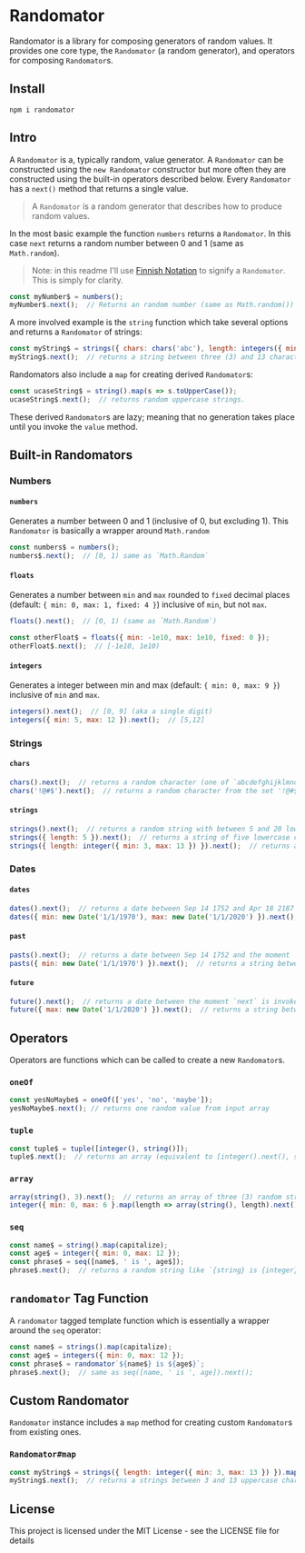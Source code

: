 # Randomator

Randomator is a library for composing generators of random values.  It provides one core type, the `Randomator` (a random generator), and operators for composing `Randomator`s.

## Install

```
npm i randomator
```

## Intro

A `Randomator` is a, typically random, value generator.  A `Randomator` can be constructed using the `new Randomator` constructor but more often they are constructed using the built-in operators described below.  Every `Randomator` has a `next()` method that returns a single value.

> A `Randomator` is a random generator that describes how to produce random values.

In the most basic example the function `numbers` returns a `Randomator`. In this case `next` returns a random number between 0 and 1 (same as `Math.random`).

> Note: in this readme I'll use [Finnish Notation](https://medium.com/@benlesh/observables-and-finnish-notation-df8356ed1c9b) to signify a `Randomator`.  This is simply for clarity.

```js
const myNumber$ = numbers();
myNumber$.next();  // Returns an random number (same as Math.random())
```

A more involved example is the `string` function which take several options and returns a `Randomator` of strings:

```js
const myString$ = strings({ chars: chars('abc'), length: integers({ min: 3, max: 13 }) });
myString$.next();  // returns a string between three (3) and 13 characters (inclusive) of 'a', 'b' or 'c'.
```

Randomators also include a `map` for creating derived `Randomator`s:

```js
const ucaseString$ = string().map(s => s.toUpperCase());
ucaseString$.next();  // returns random uppercase strings.
```

These derived `Randomator`s are lazy; meaning that no generation takes place until you invoke the `value` method.

## Built-in Randomators

### Numbers

#### `numbers`

Generates a number between 0 and 1 (inclusive of 0, but excluding 1).  This `Randomator` is basically a wrapper around `Math.random`

```js
const numbers$ = numbers();
numbers$.next();  // [0, 1) same as `Math.Random`
```

#### `floats`

Generates a number between `min` and `max` rounded to `fixed` decimal places (default: `{ min: 0, max: 1, fixed: 4 }`) inclusive of `min`, but not `max`.

```js
floats().next();  // [0, 1) (same as `Math.Random`)

const otherFloat$ = floats({ min: -1e10, max: 1e10, fixed: 0 });
otherFloat$.next();  // [-1e10, 1e10)
```

#### `integers`

Generates a integer between min and max (default: `{ min: 0, max: 9 }`) inclusive of `min` and `max`.

```js
integers().next();  // [0, 9] (aka a single digit)
integers({ min: 5, max: 12 }).next();  // [5,12]
```

### Strings

#### `chars`

```js
chars().next();  // returns a random character (one of `abcdefghijklmnopqrstuvwxyABCDEFGHIJKLMNOPQRSTUVWXYZ0123456789!@#$%^&*()`).
chars('!@#$').next();  // returns a random character from the set '!@#$'
```

#### `strings`

```js
strings().next();  // returns a random string with between 5 and 20 lowercase characters.
strings({ length: 5 }).next();  // returns a string of five lowercase characters.
strings({ length: integer({ min: 3, max: 13 }) }).next();  // returns a string between 3 and 13 lowercase characters.
```

### Dates

#### `dates`

```js
dates().next();  // returns a date between Sep 14 1752 and Apr 18 2187
dates({ min: new Date('1/1/1970'), max: new Date('1/1/2020') }).next();  // returns a string between 1 Jan 1970 and 1 Jan 2020
```

#### `past`

```js
pasts().next();  // returns a date between Sep 14 1752 and the moment `next` is invoked
pasts({ min: new Date('1/1/1970') }).next();  // returns a string between 1 Jan 1970 and now
```

#### `future`

```js
future().next();  // returns a date between the moment `next` is invoked and Apr 18 2187
future({ max: new Date('1/1/2020') }).next();  // returns a string between now and 1 Jan 2020
```

## Operators

Operators are functions which can be called to create a new `Randomator`s.

### `oneOf`

```js
const yesNoMaybe$ = oneOf(['yes', 'no', 'maybe']);
yesNoMaybe$.next(); // returns one random value from input array
```

### `tuple`

```js
const tuple$ = tuple([integer(), string()]);
tuple$.next();  // returns an array (equivalent to [integer().next(), string().next()])
```

### `array`

```js
array(string(), 3).next();  // returns an array of three (3) random strings
integer({ min: 0, max: 6 }.map(length => array(string(), length).next();  // returns an array of between three (3) and six (6) random strings
```

### `seq`

```js
const name$ = string().map(capitalize);
const age$ = integer({ min: 0, max: 12 });
const phrase$ = seq([name$, ' is ', age$]);
phrase$.next();  // returns a random string like `{string} is {integer}`
```

## `randomator` Tag Function

A `randomator` tagged template function which is essentially a wrapper around the `seq` operator:

```js
const name$ = strings().map(capitalize);
const age$ = integers({ min: 0, max: 12 });
const phrase$ = randomator`${name$} is ${age$}`;
phrase$.next();  // same as seq([name, ' is ', age]).next();
```

## Custom Randomator

`Randomator` instance includes a `map` method for creating custom `Randomator`s from existing ones.

### `Randomator#map`

```js
const myString$ = strings({ length: integer({ min: 3, max: 13 }) }).map(s => s.toUpperCase());
myString$.next();  // returns a strings between 3 and 13 uppercase characters.
```

## License

This project is licensed under the MIT License - see the LICENSE file for details
